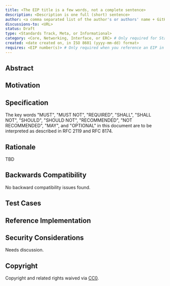 ```yaml
---
title: <The EIP title is a few words, not a complete sentence>
description: <Description is one full (short) sentence>
author: <a comma separated list of the author's or authors' name + GitHub username (in parenthesis), or name and email (in angle brackets).  Example, FirstName LastName (@GitHubUsername), FirstName LastName <foo@bar.com>, FirstName (@GitHubUsername) and GitHubUsername (@GitHubUsername)>
discussions-to: <URL>
status: Draft
type: <Standards Track, Meta, or Informational>
category: <Core, Networking, Interface, or ERC> # Only required for Standards Track. Otherwise, remove this field.
created: <date created on, in ISO 8601 (yyyy-mm-dd) format>
requires: <EIP number(s)> # Only required when you reference an EIP in the `Specification` section. Otherwise, remove this field.
---
```


<!--
  READ EIP-1 (https://eips.ethereum.org/EIPS/eip-1) BEFORE USING THIS TEMPLATE!

  This is the suggested template for new EIPs. After you have filled in the requisite fields, please delete these comments.

  Note that an EIP number will be assigned by an editor. When opening a pull request to submit your EIP, please use an abbreviated title in the filename, `eip-draft_title_abbrev.md`.

  The title should be 44 characters or less. It should not repeat the EIP number in title, irrespective of the category.
  
  TODO: Remove this comment before submitting
-->

## Abstract

<!--
  The Abstract is a multi-sentence (short paragraph) technical summary. This should be a very terse and human-readable version of the specification section. Someone should be able to read only the abstract to get the gist of what this specification does.
  
  TODO: Remove this comment before submitting
-->

## Motivation

<!--
  This section is optional. If this is your first time drafting an EIP, it is recommended not to include a motivation until you are familiar with EIP-1, as mistakes will delay your draft being merged.
  
  The motivation section should include a description of any nontrivial problems the EIP solves. It should not describe how the EIP solves those problems, unless it is not immediately obvious. It should not describe why the EIP should be made into a standard, unless it is not immediately obvious.
  
  With a few exceptions, external links are not allowed. If you feel that a particular resource would demonstrate a compelling case for your EIP, then save it as a printer-friendly PDF, put it in the assets folder, and link to that copy.
  
  TODO: Remove this comment before submitting
-->

## Specification

<!--
  The Specification should describe the syntax and semantics of any new feature. The specification should be detailed enough to allow competing, interoperable implementations for any of the current Ethereum platforms (go-ethereum, parity, cpp-ethereum, ethereumj, ethereumjs, and others).
  
  It is recommended to follow RFC 2119 and RFC 8170. Do not remove the key word definitions if RFC 2119 and RFC 8170 are followed.
  
  TODO: Remove this comment before submitting
-->

The key words "MUST", "MUST NOT", "REQUIRED", "SHALL", "SHALL NOT", "SHOULD", "SHOULD NOT", "RECOMMENDED", "NOT RECOMMENDED", "MAY", and "OPTIONAL" in this document are to be interpreted as described in RFC 2119 and RFC 8174.

## Rationale

<!--
  The rationale fleshes out the specification by describing what motivated the design and why particular design decisions were made. It should describe alternate designs that were considered and related work, e.g. how the feature is supported in other languages.

  The current placeholder is acceptable for a draft.
  
  TODO: Remove this comment before submitting
-->

TBD

## Backwards Compatibility

<!--
  All EIPs that introduce backwards incompatibilities must include a section describing these incompatibilities and their severity. The EIP must explain how the author proposes to deal with these incompatibilities. EIP submissions without a sufficient backwards compatibility treatise may be rejected outright.

  The current placeholder is acceptable for a draft.
  
  TODO: Remove this comment before submitting
-->

No backward compatibility issues found.

## Test Cases

<!--
  This section is optional. If this is your first time drafting an EIP, it is recommended not to include test cases until you are familiar with EIP-1, as mistakes will delay your draft being merged. If the test suite is too large to reasonably be included inline, then it is probably too big.

  The test cases do not need to be executable. Expected input/output pairs are sufficient, and are less likely to block your EIP.
  
  With a few exceptions, external links are not allowed.

  TODO: Remove this comment before submitting
-->
  
## Reference Implementation

<!--
  This section is optional. If this is your first time drafting an EIP, it is recommended not to include a reference implementation until you are familiar with EIP-1, as mistakes will delay your draft being merged. If the reference implementation is too large to reasonably be included inline, then it is probably too big.
  
  With a few exceptions, external links are not allowed.

  TODO: Remove this comment before submitting
-->

## Security Considerations

<!--
  All EIPs must contain a section that discusses the security implications/considerations relevant to the proposed change. Include information that might be important for security discussions, surfaces risks and can be used throughout the life cycle of the proposal. E.g. include security-relevant design decisions, concerns, important discussions, implementation-specific guidance and pitfalls, an outline of threats and risks and how they are being addressed. EIP submissions missing the "Security Considerations" section will be rejected. An EIP cannot proceed to status "Final" without a Security Considerations discussion deemed sufficient by the reviewers.

  The current placeholder is acceptable for a draft.
  
  TODO: Remove this comment before submitting
-->

Needs discussion.

## Copyright

Copyright and related rights waived via [CC0](../LICENSE.md).
